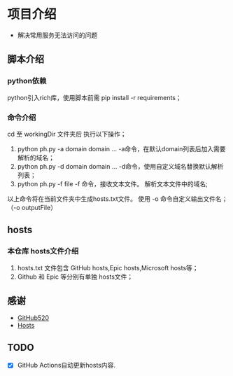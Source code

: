 # 项目介绍

-  解决常用服务无法访问的问题

## 脚本介绍

### python依赖

python引入rich库，使用脚本前需 pip install -r requirements；

### 命令介绍

cd 至 workingDir 文件夹后 执行以下操作；

1. python ph.py -a domain domain ...
   -a命令，在默认domain列表后加入需要解析的域名；
2. python ph.py -d domain domain ...
   -d命令，使用自定义域名替换默认解析列表；
3. python ph.py -f file
   -f 命令，接收文本文件。
   解析文本文件中的域名;

以上命令将在当前文件夹中生成hosts.txt文件。
使用 -o 命令自定义输出文件名；（-o outputFile）

## hosts

### 本仓库 hosts文件介绍

1. hosts.txt 文件包含 GitHub hosts,Epic hosts,Microsoft hosts等；
2. Github 和 Epic 等分别有单独 hosts文件；

## 感谢

- [GitHub520](https://github.com/521xueweihan/GitHub520)
- [Hosts](https://github.com/JohyC/Hosts)

## TODO

- [x] GitHub Actions自动更新hosts内容.